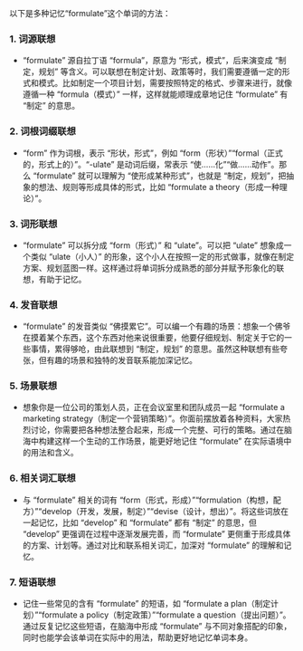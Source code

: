 以下是多种记忆“formulate”这个单词的方法：

### 1. 词源联想
 - “formulate” 源自拉丁语 “formula”，原意为 “形式，模式”，后来演变成 “制定，规划” 等含义。可以联想在制定计划、政策等时，我们需要遵循一定的形式和模式。比如制定一个项目计划，需要按照特定的格式、步骤来进行，就像遵循一种 “formula（模式）” 一样，这样就能顺理成章地记住 “formulate” 有 “制定” 的意思。

### 2. 词根词缀联想
 - “form” 作为词根，表示 “形状，形式”，例如 “form（形状）”“formal（正式的，形式上的）”。“-ulate” 是动词后缀，常表示 “使……化”“做……动作”。那么 “formulate” 就可以理解为 “使形成某种形式”，也就是 “制定，规划”，把抽象的想法、规则等形成具体的形式，比如 “formulate a theory（形成一种理论）”。

### 3. 词形联想
 - “formulate” 可以拆分成 “form（形式）” 和 “ulate”。可以把 “ulate” 想象成一个类似 “ulate（小人）” 的形象，这个小人在按照一定的形式做事，就像在制定方案、规划蓝图一样。这样通过将单词拆分成熟悉的部分并赋予形象化的联想，有助于记忆。

### 4. 发音联想
 - “formulate” 的发音类似 “佛摸累它”。可以编一个有趣的场景：想象一个佛爷在摸着某个东西，这个东西对他来说很重要，他要仔细规划、制定关于它的一些事情，累得够呛，由此联想到 “制定，规划” 的意思。虽然这种联想有些夸张，但有趣的场景和独特的发音联系能加深记忆。

### 5. 场景联想
 - 想象你是一位公司的策划人员，正在会议室里和团队成员一起 “formulate a marketing strategy（制定一个营销策略）”。你面前摆放着各种资料，大家热烈讨论，你需要把各种想法整合起来，形成一个完整、可行的策略。通过在脑海中构建这样一个生动的工作场景，能更好地记住 “formulate” 在实际语境中的用法和含义。

### 6. 相关词汇联想
 - 与 “formulate” 相关的词有 “form（形式，形成）”“formulation（构想，配方）”“develop（开发，发展，制定）”“devise（设计，想出）”。将这些词放在一起记忆，比如 “develop” 和 “formulate” 都有 “制定” 的意思，但 “develop” 更强调在过程中逐渐发展完善，而 “formulate” 更侧重于形成具体的方案、计划等。通过对比和联系相关词汇，加深对 “formulate” 的理解和记忆。

### 7. 短语联想
 - 记住一些常见的含有 “formulate” 的短语，如 “formulate a plan（制定计划）”“formulate a policy（制定政策）”“formulate a question（提出问题）”。通过反复记忆这些短语，在脑海中形成 “formulate” 与不同对象搭配的印象，同时也能学会该单词在实际中的用法，帮助更好地记忆单词本身。 